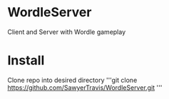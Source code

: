 # WordleServer
Client and Server with Wordle gameplay

# Install
Clone repo into desired directory 
'''git
clone https://github.com/SawyerTravis/WordleServer.git
'''

